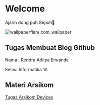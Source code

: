 # Welcome
Ajarin dong puh Sepuh🙏

![wallpaperflare com_wallpaper](https://github.com/RendraAditya/Rendraaditya.github.io/assets/148983079/2c8c94cc-6cb8-42ae-8b81-72d82f0497a0)


## Tugas Membuat Blog Github
Nama : Rendra Aditya Erwanda

Kelas: Informatika 1A


## Materi Arsikom 
[Tugas Arsikom Devices](https://rendraaditya.github.io/rendraaditya12.github.io/)

